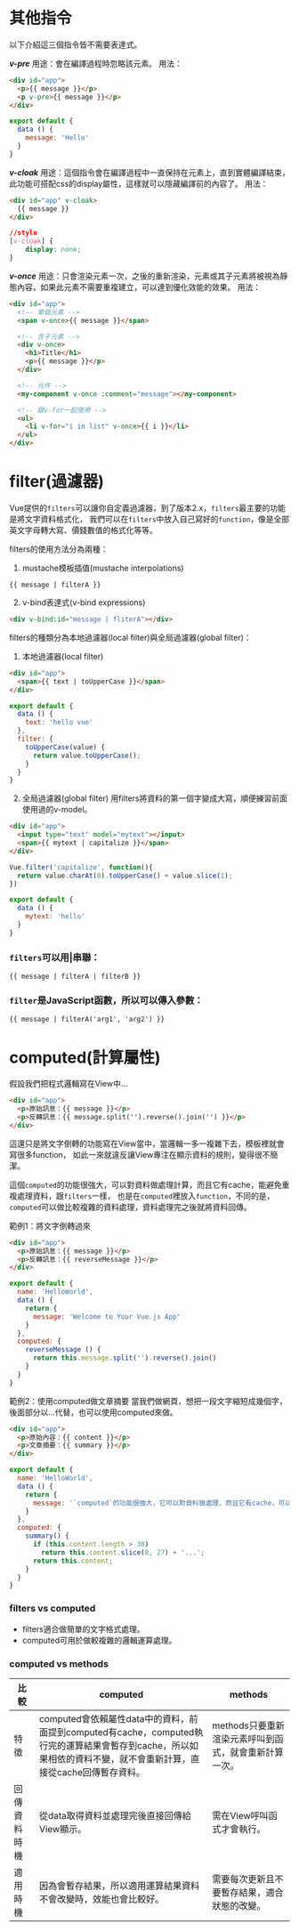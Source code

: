 # 其他指令
以下介紹這三個指令皆不需要表達式。

***v-pre***
用途：會在編譯過程時忽略該元素。
用法：

```html
<div id="app">
  <p>{{ message }}</p>
  <p v-pre>{{ message }}</p>
</div>
```
```javascript
export default {
  data () {
    message: 'Hello'
  }
}
```

***v-cloak***
用途：這個指令會在編譯過程中一直保持在元素上，直到實體編譯結束，此功能可搭配css的display屬性，這樣就可以隱藏編譯前的內容了。
用法：

```html
<div id="app" v-cloak>
  {{ message }}
</div>
```
```css
//style
[v-cloak] {
    display: none;
}
```

***v-once***
用途：只會渲染元素一次，之後的重新渲染，元素或其子元素將被視為靜態內容，如果此元素不需要重複建立，可以達到優化效能的效果。
用法：

```html
<div id="app">
  <!-- 單個元素 -->
  <span v-once>{{ message }}</span>

  <!-- 含子元素 -->
  <div v-once>
    <h1>Title</h1>
    <p>{{ message }}</p>
  </div>

  <!-- 元件 -->
  <my-component v-once :comment="message"></my-component>

  <!-- 跟v-for一起使用 -->
  <ul>
    <li v-for="i in list" v-once>{{ i }}</li>
  </ul>
</div>
```

# filter(過濾器)
Vue提供的```filters```可以讓你自定義過濾器，到了版本2.x，```filters```最主要的功能是將文字資料格式化，
我們可以在```filters```中放入自己寫好的```function```，像是全部英文字母轉大寫、價錢數值的格式化等等。

filters的使用方法分為兩種：
1. mustache模板插值(mustache interpolations)
```
{{ message | filterA }}
```

2. v-bind表達式(v-bind expressions)
```html 
<div v-bind:id="message | fliterA"></div>
```

filters的種類分為本地過濾器(local filter)與全局過濾器(global filter)：

1. 本地過濾器(local filter)
```html
<div id="app">
  <span>{{ text | toUpperCase }}</span>
</div>
```
```javascript
export default {
  data () {
    text: 'hello vue'
  },
  filter: {
    toUpperCase(value) {
      return value.toUpperCase();
    }
  }
}
```

2. 全局過濾器(global filter)
用filters將資料的第一個字變成大寫，順便練習前面使用過的v-model。

```html
<div id="app">
  <input type="text" model="mytext"></input>
  <span>{{ mytext | capitalize }}</span>
</div>
```
```javascript
Vue.filter('capitalize', function(){
  return value.charAt(0).toUpperCase() + value.slice(1);
})

export default {
  data () {
    mytext: 'hello'
  }
}
```

### ```filters```可以用|串聯：
```
{{ message | filterA | filterB }}
```

### ```filter```是JavaScript函數，所以可以傳入參數：
```
{{ message | filterA('arg1', 'arg2') }}
```

# computed(計算屬性)
假設我們把程式邏輯寫在View中...
```html
<div id="app">
  <p>原始訊息：{{ message }}</p>
  <p>反轉訊息：{{ message.split('').reverse().join('') }}</p>
</div>
```

這還只是將文字倒轉的功能寫在View當中，當邏輯一多一複雜下去，模板裡就會寫很多function，
如此一來就違反讓View專注在顯示資料的規則，變得很不簡潔。

這個```computed```的功能很強大，可以對資料做處理計算，而且它有cache，能避免重複處理資料，跟```filters```一樣，
也是在```computed```裡放入```function```，不同的是，```computed```可以做比較複雜的資料處理，資料處理完之後就將資料回傳。


範例1：將文字倒轉過來
```html
<div id="app">
  <p>原始訊息：{{ message }}</p>
  <p>反轉訊息：{{ reverseMessage }}</p>
</div>
```
```javascript
export default {
  name: 'HelloWorld',
  data () {
    return {
      message: 'Welcome to Your Vue.js App'
    }
  },
  computed: {
    reverseMessage () {
      return this.message.split('').reverse().join()
    }
  }
}
```

範例2：使用computed做文章摘要
當我們做網頁，想把一段文字縮短成幾個字，後面部分以...代替，也可以使用computed來做。
```html
<div id="app">
  <p>原始內容：{{ content }}</p>
  <p>文章摘要：{{ summary }}</p>
</div>
```
```javascript
export default {
  name: 'HelloWorld',
  data () {
    return {
      message: '`computed`的功能很強大，它可以對資料做處理，而且它有cache，可以避免重複處理資料，跟`filters`一樣，可以在`computed`裡放入`function`，不同的是，`computed`可以做比較複雜的資料處理。'
    }
  },
  computed: {
    summary() {
      if (this.content.length > 30)
        return this.content.slice(0, 27) + '...';
      return this.content;
    }
  }
}
```

### filters vs computed
* filters適合做簡單的文字格式處理。
* computed可用於做較複雜的邏輯運算處理。

### computed vs methods
|比較|computed|methods|
|---|---|---|
|特徵|computed會依賴屬性data中的資料，前面提到computed有cache，computed執行完的運算結果會暫存到cache，所以如果相依的資料不變，就不會重新計算，直接從cache回傳暫存資料。|methods只要重新渲染元素呼叫到函式，就會重新計算一次。|
|回傳資料時機|從data取得資料並處理完後直接回傳給View顯示。|需在View呼叫函式才會執行。|
|適用時機|因為會暫存結果，所以適用運算結果資料不會改變時，效能也會比較好。|需要每次更新且不要暫存結果，適合狀態的改變。|



